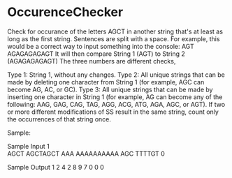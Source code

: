 # OccurenceChecker
Check for occurance of the letters AGCT in another string that's at least as long as the first string.
Sentences are split with a space.
For example, this would be a correct way to input something into the console: AGT AGAGAGAGAGT
It will then compare String 1 (AGT) to String 2 (AGAGAGAGAGT)
The three numbers are different checks,

Type 1: String 1, without any changes.
Type 2: All unique strings that can be made by deleting one character from String 1 (for example, AGC can become AG, AC, or GC).
Type 3: All unique strings that can be made by inserting one character in String 1 (for example, AG can become any of the following: AAG, GAG, CAG, TAG, AGG, ACG, ATG, AGA, AGC, or AGT).
If two or more different modifications of SS result in the same string, count only the occurrences of that string once.

Sample:

Sample Input 1	
AGCT AGCTAGCT
AAA AAAAAAAAAA
AGC TTTTGT
0

Sample Output 1
2 4 2
8 9 7
0 0 0
